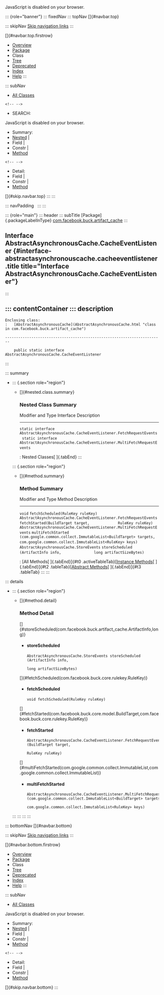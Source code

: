 <div>

JavaScript is disabled on your browser.

</div>

::: {role="banner"}
::: fixedNav
::: topNav
[]{#navbar.top}

::: skipNav
[Skip navigation links](#skip.navbar.top "Skip navigation links")
:::

[]{#navbar.top.firstrow}

-   [Overview](../../../../index.html)
-   [Package](package-summary.html)
-   Class
-   [Tree](package-tree.html)
-   [Deprecated](../../../../deprecated-list.html)
-   [Index](../../../../index-all.html)
-   [Help](../../../../help-doc.html)
:::

::: subNav
-   [All Classes](../../../../allclasses.html)

```{=html}
<!-- -->
```
-   SEARCH:

<div>

<div>

JavaScript is disabled on your browser.

</div>

</div>

<div>

-   Summary: 
-   [Nested](#nested.class.summary) \| 
-   Field \| 
-   Constr \| 
-   [Method](#method.summary)

```{=html}
<!-- -->
```
-   Detail: 
-   Field \| 
-   Constr \| 
-   [Method](#method.detail)

</div>

[]{#skip.navbar.top}
:::
:::

::: navPadding
 
:::
:::

::: {role="main"}
::: header
::: subTitle
[Package]{.packageLabelInType} [com.facebook.buck.artifact_cache](package-summary.html)
:::

## Interface AbstractAsynchronousCache.CacheEventListener {#interface-abstractasynchronouscache.cacheeventlistener .title title="Interface AbstractAsynchronousCache.CacheEventListener"}
:::

::: contentContainer
::: description
-   

    Enclosing class:
    :   [AbstractAsynchronousCache](AbstractAsynchronousCache.html "class in com.facebook.buck.artifact_cache")

    ------------------------------------------------------------------------

        public static interface AbstractAsynchronousCache.CacheEventListener
:::

::: summary
-   ::: {.section role="region"}
    -   []{#nested.class.summary}

        ### Nested Class Summary

          Modifier and Type     Interface                                                                Description
          --------------------- ------------------------------------------------------------------------ -------------
          `static interface `   `AbstractAsynchronousCache.CacheEventListener.FetchRequestEvents`         
          `static interface `   `AbstractAsynchronousCache.CacheEventListener.MultiFetchRequestEvents`    

          : Nested Classes[ ]{.tabEnd}
    :::

    ::: {.section role="region"}
    -   []{#method.summary}

        ### Method Summary

          Modifier and Type                                                        Method                                                                                                                                                      Description
          ------------------------------------------------------------------------ ----------------------------------------------------------------------------------------------------------------------------------------------------------- -------------
          `void`                                                                   `fetchScheduled​(RuleKey ruleKey)`                                                                                                                            
          `AbstractAsynchronousCache.CacheEventListener.FetchRequestEvents`        `fetchStarted​(BuildTarget target,             RuleKey ruleKey)`                                                                                              
          `AbstractAsynchronousCache.CacheEventListener.MultiFetchRequestEvents`   `multiFetchStarted​(com.google.common.collect.ImmutableList<BuildTarget> targets,                  com.google.common.collect.ImmutableList<RuleKey> keys)`    
          `AbstractAsynchronousCache.StoreEvents`                                  `storeScheduled​(ArtifactInfo info,               long artifactSizeBytes)`                                                                                    

          : [All Methods[ ]{.tabEnd}]{#t0 .activeTableTab}[[Instance
          Methods](javascript:show(2);)[ ]{.tabEnd}]{#t2
          .tableTab}[[Abstract
          Methods](javascript:show(4);)[ ]{.tabEnd}]{#t3 .tableTab}
    :::
:::

::: details
-   ::: {.section role="region"}
    -   []{#method.detail}

        ### Method Detail

        []{#storeScheduled(com.facebook.buck.artifact_cache.ArtifactInfo,long)}

        -   #### storeScheduled

            ``` methodSignature
            AbstractAsynchronousCache.StoreEvents storeScheduled​(ArtifactInfo info,
                                                                 long artifactSizeBytes)
            ```

        []{#fetchScheduled(com.facebook.buck.core.rulekey.RuleKey)}

        -   #### fetchScheduled

            ``` methodSignature
            void fetchScheduled​(RuleKey ruleKey)
            ```

        []{#fetchStarted(com.facebook.buck.core.model.BuildTarget,com.facebook.buck.core.rulekey.RuleKey)}

        -   #### fetchStarted

            ``` methodSignature
            AbstractAsynchronousCache.CacheEventListener.FetchRequestEvents fetchStarted​(BuildTarget target,
                                                                                         RuleKey ruleKey)
            ```

        []{#multiFetchStarted(com.google.common.collect.ImmutableList,com.google.common.collect.ImmutableList)}

        -   #### multiFetchStarted

            ``` methodSignature
            AbstractAsynchronousCache.CacheEventListener.MultiFetchRequestEvents multiFetchStarted​(com.google.common.collect.ImmutableList<BuildTarget> targets,
                                                                                                   com.google.common.collect.ImmutableList<RuleKey> keys)
            ```
    :::
:::
:::
:::

::: bottomNav
[]{#navbar.bottom}

::: skipNav
[Skip navigation links](#skip.navbar.bottom "Skip navigation links")
:::

[]{#navbar.bottom.firstrow}

-   [Overview](../../../../index.html)
-   [Package](package-summary.html)
-   Class
-   [Tree](package-tree.html)
-   [Deprecated](../../../../deprecated-list.html)
-   [Index](../../../../index-all.html)
-   [Help](../../../../help-doc.html)
:::

::: subNav
-   [All Classes](../../../../allclasses.html)

<div>

<div>

JavaScript is disabled on your browser.

</div>

</div>

<div>

-   Summary: 
-   [Nested](#nested.class.summary) \| 
-   Field \| 
-   Constr \| 
-   [Method](#method.summary)

```{=html}
<!-- -->
```
-   Detail: 
-   Field \| 
-   Constr \| 
-   [Method](#method.detail)

</div>

[]{#skip.navbar.bottom}
:::
